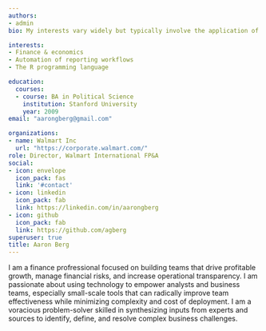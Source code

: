 ```yaml
---
authors:
- admin
bio: My interests vary widely but typically involve the application of math to the real world.

interests:
- Finance & economics
- Automation of reporting workflows
- The R programming language

education:
  courses:
  - course: BA in Political Science
    institution: Stanford University
    year: 2009
email: "aarongberg@gmail.com"

organizations:
- name: Walmart Inc
  url: "https://corporate.walmart.com/"
role: Director, Walmart International FP&A
social:
- icon: envelope
  icon_pack: fas
  link: '#contact'
- icon: linkedin
  icon_pack: fab
  link: https://linkedin.com/in/aarongberg
- icon: github
  icon_pack: fab
  link: https://github.com/agberg
superuser: true
title: Aaron Berg
---
```


I am a finance profressional focused on building teams that drive profitable growth, manage financial risks, and increase operational transparency.  I am passionate about using technology to empower analysts and business teams, especially small-scale tools that can radically improve team effectiveness while minimizing complexity and cost of deployment.  I am a voracious problem-solver skilled in synthesizing inputs from experts and sources to identify, define, and resolve complex business challenges.
